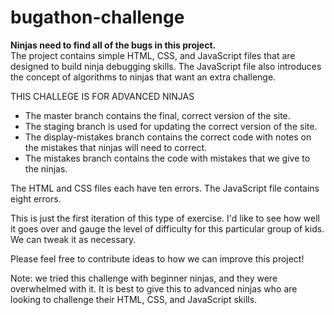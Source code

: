# bugathon-challenge
**Ninjas need to find all of the bugs in this project.**  
The project contains simple HTML, CSS, and JavaScript files that are designed to build ninja debugging skills. The JavaScript file also introduces the concept of algorithms to ninjas that want an extra challenge.

THIS CHALLEGE IS FOR ADVANCED NINJAS

* The master branch contains the final, correct version of the site.
* The staging branch is used for updating the correct version of the site.
* The display-mistakes branch contains the correct code with notes on the mistakes that ninjas will need to correct.
* The mistakes branch contains the code with mistakes that we give to the ninjas.

The HTML and CSS files each have ten errors. The JavaScript file contains eight errors.

This is just the first iteration of this type of exercise.  I'd like to see how well it goes over and gauge the level of difficulty for this particular group of kids. We can tweak it as necessary.

Please feel free to contribute ideas to how we can improve this project!   

Note: we tried this challenge with beginner ninjas, and they were overwhelmed with it. It is best to give this to 
advanced ninjas who are looking to challenge their HTML, CSS, and JavaScript skills.
